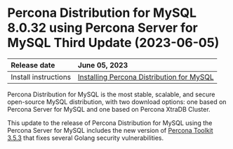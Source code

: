 # Percona Distribution for MySQL 8.0.32 using Percona Server for MySQL Third Update (2023-06-05)

| Release date         | June 05, 2023   |
| :--------------      | :--------------- |
| Install instructions | [Installing Percona Distribution for MySQL](installing.md)|

Percona Distribution for MySQL is the most stable, scalable, and secure open-source MySQL distribution, with two download options: one based on Percona Server for MySQL and one based on Percona XtraDB Cluster.

This update to the release of Percona Distribution for MySQL using the Percona Server for MySQL includes the new version of [Percona Toolkit 3.5.3](https://docs.percona.com/percona-toolkit/release_notes.html#v3-5-3-released-2023-06-05) that fixes several Golang security vulnerabilities.
